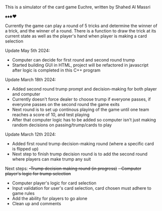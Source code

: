 This is a simulator of the card game Euchre, written by Shahed Al Massri

♠️♦️♣️♥️

Currently the game can play a round of 5 tricks and determine the winner of a trick, and the winner of a round.
There is a function to draw the trick at its current state as well as the player's hand when player is making a card selection

Update May 5th 2024:
- Computer can decide for first round and second round trump
- Started building GUI in HTML, project will be refactored in javascript after logic is completed in this C++ program


Update March 18th 2024:
- Added second round trump prompt and decision-making for both player and computer
- Currently doesn't force dealer to choose trump if everyone passes, if everyone passes on the second round the game exits
- Next round is to set up continous playing of the game until one team reaches a score of 10, and test playing
- After that computer logic has to be added so computer isn't just making random decisions on passing/trump/cards to play

Update March 12th 2024:
- Added first round trump decision-making round (where a specific card is flipped up)
- Next step to finish trump decision round is to add the second round where players can make trump any suit

Next steps:
~~-Trump decision making round (in progress)~~
~~- Computer player's logic for trump selection~~
- Computer player's logic for card selection
- Input validation for user's card selection, card chosen must adhere to game rules
- Add the ability for players to go alone 
- Clean up and comments

